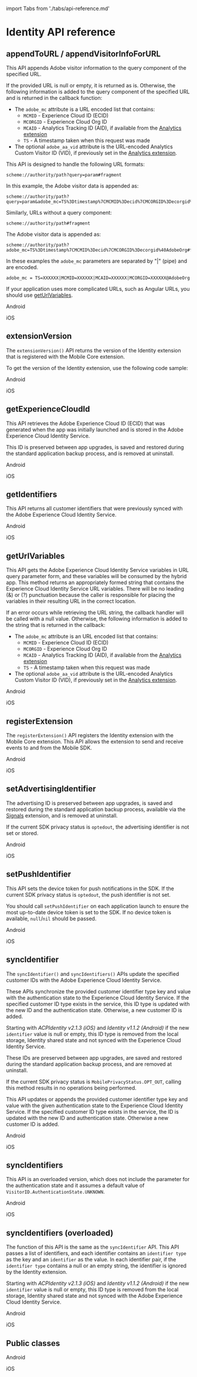 import Tabs from './tabs/api-reference.md'

# Identity API reference

## appendToURL / appendVisitorInfoForURL

This API appends Adobe visitor information to the query component of the specified URL.

If the provided URL is null or empty, it is returned as is. Otherwise, the following information is added to the query component of the specified URL and is returned in the callback function:

* The `adobe_mc` attribute is a URL encoded list that contains:
  * `MCMID` - Experience Cloud ID (ECID)
  * `MCORGID` - Experience Cloud Org ID
  * `MCAID` - Analytics Tracking ID (AID), if available from the [Analytics extension](../../adobe-analytics/api-reference.md#gettrackingidentifier)
  * `TS` - A timestamp taken when this request was made
* The optional `adobe_aa_vid` attribute is the URL-encoded Analytics Custom Visitor ID (VID), if previously set in the [Analytics extension](../../adobe-analytics/api-reference.md#setvisitoridentifier).

This API is designed to handle the following URL formats:

```text
scheme://authority/path?query=param#fragment
```

In this example, the Adobe visitor data is appended as:

```text
scheme://authority/path?query=param&adobe_mc=TS%3Dtimestamp%7CMCMID%3Decid%7CMCORGID%3Decorgid%40AdobeOrg#fragment
```

Similarly, URLs without a query component:

```text
scheme://authority/path#fragment
```

The Adobe visitor data is appended as:

```text
scheme://authority/path?adobe_mc=TS%3Dtimestamp%7CMCMID%3Decid%7CMCORGID%3Decorgid%40AdobeOrg#fragment
```

In these examples the `adobe_mc` parameters are separated by "|" (pipe) and are encoded.

```text
adobe_mc = TS=XXXXXX|MCMID=XXXXXX|MCAID=XXXXXX|MCORGID=XXXXXX@AdobeOrg
```

If your application uses more complicated URLs, such as Angular URLs, you should use [getUrlVariables](#geturlvariables).

<TabsBlock orientation="horizontal" slots="heading, content" repeat="2"/>

Android

<Tabs query="platform=android&api=append-to-url"/>

iOS

<Tabs query="platform=ios&api=append-to-url"/>

<!--- React Native

<Tabs query="platform=react-native&api=append-to-url"/>

Flutter

<Tabs query="platform=flutter&api=append-to-url"/> --->

## extensionVersion

The `extensionVersion()` API returns the version of the Identity extension that is registered with the Mobile Core extension.

To get the version of the Identity extension, use the following code sample:

<TabsBlock orientation="horizontal" slots="heading, content" repeat="2"/>

Android

<Tabs query="platform=android&api=extension-version"/>

iOS

<Tabs query="platform=ios&api=extension-version"/>

<!--- React Native

<Tabs query="platform=react-native&api=extension-version"/>

Flutter

<Tabs query="platform=flutter&api=extension-version"/> --->

## getExperienceCloudId

This API retrieves the Adobe Experience Cloud ID (ECID) that was generated when the app was initially launched and is stored in the Adobe Experience Cloud Identity Service.

This ID is preserved between app upgrades, is saved and restored during the standard application backup process, and is removed at uninstall.

<TabsBlock orientation="horizontal" slots="heading, content" repeat="2"/>

Android

<Tabs query="platform=android&api=get-experience-cloud-id"/>

iOS

<Tabs query="platform=ios&api=get-experience-cloud-id"/>

<!--- React Native

<Tabs query="platform=react-native&api=get-experience-cloud-id"/>

Flutter

<Tabs query="platform=flutter&api=get-experience-cloud-id"/> --->

## getIdentifiers

This API returns all customer identifiers that were previously synced with the Adobe Experience Cloud Identity Service.

<TabsBlock orientation="horizontal" slots="heading, content" repeat="2"/>

Android

<Tabs query="platform=android&api=get-identifiers"/>

iOS

<Tabs query="platform=ios&api=get-identifiers"/>

<!--- React Native

<Tabs query="platform=react-native&api=get-identifiers"/>

Flutter

<Tabs query="platform=flutter&api=get-identifiers"/> --->

## getUrlVariables

This API gets the Adobe Experience Cloud Identity Service variables in URL query parameter form, and these variables will be consumed by the hybrid app. This method returns an appropriately formed string that contains the Experience Cloud Identity Service URL variables. There will be no leading (&) or (?) punctuation because the caller is responsible for placing the variables in their resulting URL in the correct location.

If an error occurs while retrieving the URL string, the callback handler will be called with a null value. Otherwise, the following information is added to the string that is returned in the callback:

* The `adobe_mc` attribute is an URL encoded list that contains:
  * `MCMID` - Experience Cloud ID (ECID)
  * `MCORGID` - Experience Cloud Org ID
  * `MCAID` - Analytics Tracking ID (AID), if available from the [Analytics extension](../../adobe-analytics/index.md)
  * `TS` - A timestamp taken when this request was made
* The optional `adobe_aa_vid` attribute is the URL-encoded Analytics Custom Visitor ID (VID), if previously set in the [Analytics extension](../../adobe-analytics/index.md).

<TabsBlock orientation="horizontal" slots="heading, content" repeat="2"/>

Android

<Tabs query="platform=android&api=get-url-variables"/>

iOS

<Tabs query="platform=ios&api=get-url-variables"/>

<!--- React Native

<Tabs query="platform=react-native&api=get-url-variables"/>

Flutter

<Tabs query="platform=flutter&api=get-url-variables"/> --->

## registerExtension

The `registerExtension()` API registers the Identity extension with the Mobile Core extension. This API allows the extension to send and receive events to and from the Mobile SDK.

<TabsBlock orientation="horizontal" slots="heading, content" repeat="2"/>

Android

<Tabs query="platform=android&api=register-extension"/>

iOS

<Tabs query="platform=ios&api=register-extension"/>

<!--- React Native

<Tabs query="platform=react-native&api=register-extension"/>

Flutter

<Tabs query="platform=flutter&api=register-extension"/> --->

## setAdvertisingIdentifier

The advertising ID is preserved between app upgrades, is saved and restored during the standard application backup process, available via the [Signals](../signal/index.md) extension, and is removed at uninstall.

<InlineAlert variant="info" slots="text"/>

If the current SDK privacy status is `optedout`, the advertising identifier is not set or stored.

<TabsBlock orientation="horizontal" slots="heading, content" repeat="2"/>

Android

<Tabs query="platform=android&api=set-advertising-identifier"/>

iOS

<Tabs query="platform=ios&api=set-advertising-identifier"/>

<!--- React Native

<Tabs query="platform=react-native&api=set-advertising-identifier"/>

Flutter

<Tabs query="platform=flutter&api=set-advertising-identifier"/> --->

## setPushIdentifier

This API sets the device token for push notifications in the SDK. If the current SDK privacy status is `optedout`, the push identifier is not set.

<InlineAlert variant="info" slots="text"/>

You should call `setPushIdentifier` on each application launch to ensure the most up-to-date device token is set to the SDK. If no device token is available, `null`/`nil` should be passed.

<TabsBlock orientation="horizontal" slots="heading, content" repeat="2"/>

Android

<Tabs query="platform=android&api=set-push-identifier"/>

iOS

<Tabs query="platform=ios&api=set-push-identifier"/>

<!--- React Native

<Tabs query="platform=react-native&api=set-push-identifier"/> --->

## syncIdentifier

The `syncIdentifier()` and `syncIdentifiers()` APIs update the specified customer IDs with the Adobe Experience Cloud Identity Service.

These APIs synchronize the provided customer identifier type key and value with the authentication state to the Experience Cloud Identity Service. If the specified customer ID type exists in the service, this ID type is updated with the new ID and the authentication state. Otherwise, a new customer ID is added.

Starting with _ACPIdentity v2.1.3 (iOS)_ and _Identity v1.1.2 (Android)_ if the new `identifier` value is null or empty, this ID type is removed from the local storage, Identity shared state and not synced with the Experience Cloud Identity Service.

These IDs are preserved between app upgrades, are saved and restored during the standard application backup process, and are removed at uninstall.

If the current SDK privacy status is `MobilePrivacyStatus.OPT_OUT`, calling this method results in no operations being performed.

This API updates or appends the provided customer identifier type key and value with the given authentication state to the Experience Cloud Identity Service. If the specified customer ID type exists in the service, the ID is updated with the new ID and authentication state. Otherwise a new customer ID is added.

<TabsBlock orientation="horizontal" slots="heading, content" repeat="2"/>

Android

<Tabs query="platform=android&api=sync-identifier"/>

iOS

<Tabs query="platform=ios&api=sync-identifier"/>

<!--- React Native

<Tabs query="platform=react-native&api=sync-identifier"/>

Flutter

<Tabs query="platform=flutter&api=sync-identifier"/> --->

## syncIdentifiers

This API is an overloaded version, which does not include the parameter for the authentication state and it assumes a default value of `VisitorID.AuthenticationState.UNKNOWN`.

<TabsBlock orientation="horizontal" slots="heading, content" repeat="2"/>

Android

<Tabs query="platform=android&api=sync-identifiers"/>

iOS

<Tabs query="platform=ios&api=sync-identifiers"/>

<!--- React Native

<Tabs query="platform=react-native&api=sync-identifiers"/>

Flutter

<Tabs query="platform=flutter&api=sync-identifiers"/> --->

## syncIdentifiers (overloaded)

The function of this API is the same as the `syncIdentifier` API. This API passes a list of identifiers, and each identifier contains an `identifier type` as the key and an `identifier` as the value. In each identifier pair, if the `identifier type` contains a null or an empty string, the identifier is ignored by the Identity extension.

Starting with _ACPIdentity v2.1.3 (iOS)_ and _Identity v1.1.2 (Android)_ if the new `identifier` value is null or empty, this ID type is removed from the local storage, Identity shared state and not synced with the Adobe Experience Cloud Identity Service.

<TabsBlock orientation="horizontal" slots="heading, content" repeat="2"/>

Android

<Tabs query="platform=android&api=sync-identifiers-overloaded"/>

iOS

<Tabs query="platform=ios&api=sync-identifiers-overloaded"/>

<!--- React Native

<Tabs query="platform=react-native&api=sync-identifiers-overloaded"/>

Flutter

<Tabs query="platform=flutter&api=sync-identifiers-overloaded"/> --->

## Public classes

<TabsBlock orientation="horizontal" slots="heading, content" repeat="2"/>

Android

<Tabs query="platform=android&api=public-classes"/>

iOS

<Tabs query="platform=ios&api=public-classes"/>

<!--- React Native

<Tabs query="platform=react-native&api=public-classes"/>

Flutter

<Tabs query="platform=flutter&api=public-classes"/> --->